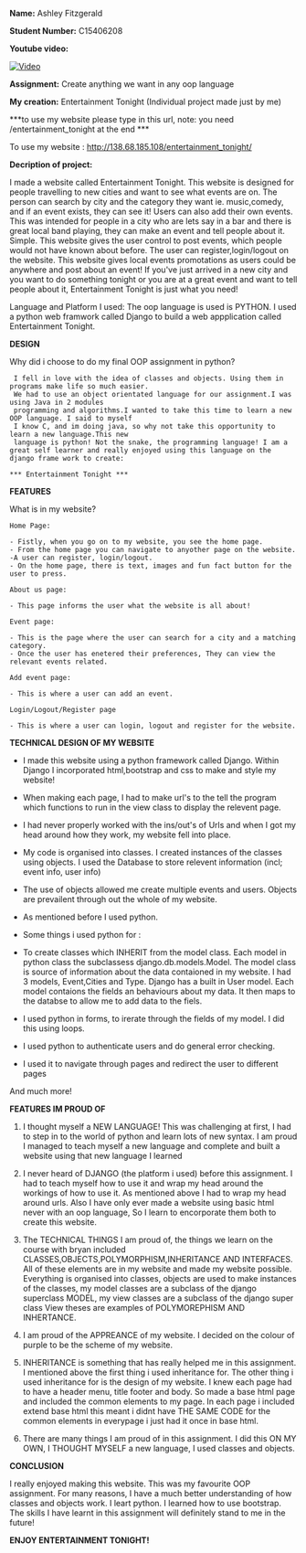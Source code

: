 **Name:** Ashley Fitzgerald

**Student Number:** C15406208

**Youtube video:**

 [![Video](https://youtu.be/WIcxGukbzbA.jpg)](hhttps://www.youtube.com/watch?v=GV6mdkRoPiU)


**Assignment:** Create anything we want in any oop language

**My creation:** Entertainment Tonight  (Individual project made just by me)

***to use my website please type in this url, note: you need /entertainment_tonight  at the end ***


To use my website : http://138.68.185.108/entertainment_tonight/

**Decription of project:**

I made a website called Entertainment Tonight. This website is designed for people travelling
to new cities and want to see what events are on. The person can search by city and 
the category they want ie. music,comedy, and if an event exists, they can see it! Users can also add their own events. This was intended for people in a city who are lets say in a bar and there is  great local band playing, they can make an event and tell people about it. Simple. This website gives the user control to post events, which people would not have known about before. The user
can register,login/logout on the website. This website gives local events promotations as
users could be anywhere and post about an event! If you've just arrived in a new city and you 
want to do something tonight or you are at a great event and want to tell people about it,
Entertainment Tonight is just what you need! 


Language and Platform I used: The oop language is used is PYTHON. I used a python web framwork called Django to build a web appplication called Entertainment Tonight.


		
**DESIGN**

Why did i choose to do my final OOP assignment in python? 

 	 I fell in love with the idea of classes and objects. Using them in programs make life so much easier.
 	 We had to use an object orientated language for our assignment.I was using Java in 2 modules 
 	 programming and algorithms.I wanted to take this time to learn a new OOP language. I said to myself 
 	 I know C, and im doing java, so why not take this opportunity to learn a new language.This new 
 	 language is python! Not the snake, the programming language! I am a great self learner and really enjoyed using this language on the django frame work to create:

	*** Entertainment Tonight ***


**FEATURES**

What is in my website?

	Home Page:

	- Fistly, when you go on to my website, you see the home page.
	- From the home page you can navigate to anyother page on the website.
	-A user can register, login/logout. 
	- On the home page, there is text, images and fun fact button for the user to press.

	About us page:

 	- This page informs the user what the website is all about!

 	Event page:

 	- This is the page where the user can search for a city and a matching category.
 	- Once the user has enetered their preferences, They can view the relevant events related.

 	Add event page:

 	- This is where a user can add an event.
	
	Login/Logout/Register page

	- This is where a user can login, logout and register for the website. 

**TECHNICAL DESIGN OF MY WEBSITE**

- I made this website using a python framework called Django. Within Django I incorporated
  html,bootstrap and css to make and style my website! 

- When making each page, I had to make url's to the tell the program which functions to run 
  in the view class to display the relevent page.

- I had never properly worked with the ins/out's of Urls and when I got my head around 
  how they work, my website fell into place.

- My code is organised into classes. I created instances of the classes using objects. I used the
  Database to store relevent information (incl; event info, user info)

- The use of objects allowed me create multiple events and users. Objects are prevailent 
   through out the whole of my website.

- As mentioned before I used python. 
- Some things i used python for : 

 - To create classes which INHERIT from the model class. Each model in python class the subclassess
   django.db.models.Model. The model class is source of information about the data contaioned in my website. I had 3 models, Event,Cities and Type. Django has a built
   in User model. Each model contaions the fields an behaviours about my data. It then maps to the databse to allow me to add data to the fiels.

 - I used python in forms, to irerate through the fields of my model. I did this using loops.

 - I used python to authenticate users and do general error checking.

 - I used it to navigate through pages and redirect the user to different pages

 And much more!


 **FEATURES IM PROUD OF**

 1. I thought myself a NEW LANGUAGE! This was challenging at first, I had to step in to the world
    of python and learn lots of new syntax. I am proud I managed to teach myself a new language and
    complete and built a website using that new language I learned

 2. I never heard of DJANGO (the platform i used) before this assignment. I had to teach myself
    how to use it and wrap my head around the workings of how to use it. As mentioned above I had
    to wrap my head around urls. Also I have only ever made a website using basic html never with
    an oop language, So I learn to encorporate them both to create this website.

 3. The TECHNICAL THINGS I am proud of, the things we learn on the course with bryan included 
    CLASSES,OBJECTS,POLYMORPHISM,INHERITANCE AND INTERFACES. All of these elements are in my website
    and made my website possible. Everything is organised into classes, objects are used to make instances of the classes, my model classes are a subclass of the django superclass MODEL, my view classes are a subclass of the django super class View theses are examples of POLYMOREPHISM AND INHERTANCE. 

 4. I am proud of the APPREANCE of my website. I decided on the colour of purple to be the scheme of
    my website. 

 5. INHERITANCE is something that has really helped me in this assignment. I mentioned above the 
    first thing i used inheritance for. The other thing i used inheritance for is the design of my 
    website. I knew each page had to have a header menu, title footer and body. So made a base html page and included the common elements to my page. In each page i included extend base html this meant i didnt have THE SAME CODE for the common elements in everypage i just had it once in base html. 

 6. There are many things I am proud of in this assignment. I did this ON MY OWN, I THOUGHT MYSELF 
    a new language, I used classes and objects. 


 **CONCLUSION**

 I really enjoyed making this website. This was my favourite OOP assignment. For many reasons, I have a much better understanding of how classes and objects work. I leart python. I learned how to use bootstrap. The skills I have learnt in this assignment will definitely stand to me in the future!


 **ENJOY ENTERTAINMENT TONIGHT!**


 


   





